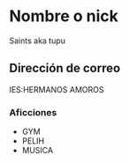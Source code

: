 # Nombre o nick

Saints aka tupu

## Dirección de correo

IES:HERMANOS AMOROS

### Aficciones

- GYM
- PELIH
- MUSICA

